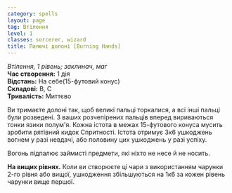```yaml
---
category: spells
layout: page
tag: Втілення
level: 1
classes: sorcerer, wizard
title: Палючі долоні [Burning Hands]
---
```


_Втілення, 1 рівень; заклинач, маг_    
**Час створення:** 1 дія   
**Відстань:** На себе(15-футовий конус)   
**Складові:** В, С   
**Тривалість:** Миттєво   

Ви тримаєте долоні так, щоб великі пальці торкалися, а всі інші пальці були розведені. З ваших розчепірених пальців вперед вириваються тонки язики полум'я. Кожна істота в межах 15-футового конуса мусить зробити рятівний кидок Спритності. Істота отримує 3к6 ушкоджень вогнем у разі невдачі, або половину цих ушкоджень у разі успіху.    

Вогонь підпалює займисті предмети, які ніхто не несе й не носить.    

**На вищих рівнях.** Коли ви створюєте ці чари з використанням чарунки 2-го рівня або вищої, ушкодження збільшуються на 1к6 за кожен рівень чарунки вище першої.
